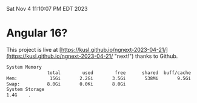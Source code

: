 Sat Nov  4 11:10:07 PM EDT 2023

# Angular 16?


This project is live at [https://kusl.github.io/ngnext-2023-04-21/](https://kusl.github.io/ngnext-2023-04-21/ "next!") thanks to Github.

```bash
System Memory
               total        used        free      shared  buff/cache   available
Mem:            15Gi       2.2Gi       3.5Gi       538Mi       9.5Gi        12Gi
Swap:          8.0Gi       0.0Ki       8.0Gi
System Storage
1.4G	.
```
```bash
